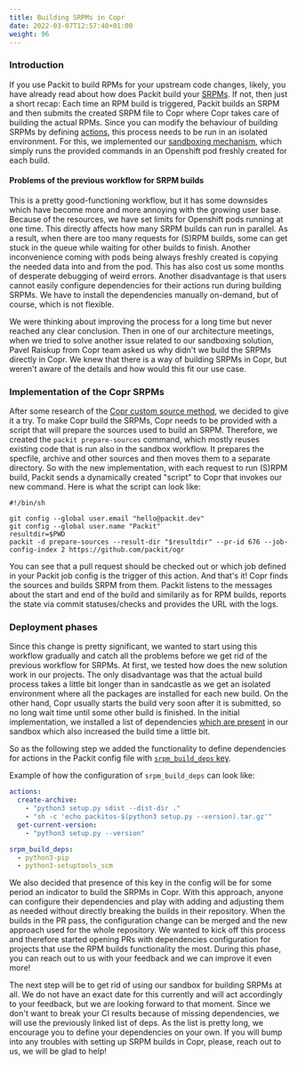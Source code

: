 ```yaml
---
title: Building SRPMs in Copr
date: 2022-03-07T12:57:40+01:00
weight: 96
---
```


### Introduction

If you use Packit to build RPMs for your upstream code changes, likely,
you have already read about how does Packit build your [SRPMs](http://ftp.rpm.org/max-rpm/s1-rpm-miscellania-srpms.html).
If not, then just a short recap:
Each time an RPM build is triggered, Packit builds an SRPM and then submits
the created SRPM file to Copr where Copr takes care of building the actual RPMs.
Since you can modify the behaviour of building SRPMs by defining [actions](/docs/actions/),
this process needs to be run in an isolated environment. For this, we implemented our
[sandboxing mechanism](https://github.com/packit/sandcastle),
which simply runs the provided commands in an Openshift pod freshly created for each build.

#### Problems of the previous workflow for SRPM builds

This is a pretty good-functioning workflow, but it has some downsides which have become more and more annoying
with the growing user base. Because of the resources, we have set limits for Openshift pods running at one time.
This directly affects how many SRPM builds can run in parallel. As a result, when there are too many requests for (S)RPM builds,
some can get stuck in the queue while waiting for other builds to finish. Another inconvenience coming with pods being
always freshly created is copying the needed data into
and from the pod. This has also cost us some months of desperate debugging of weird errors.
Another disadvantage is that users cannot easily configure dependencies for their actions run during building SRPMs.
We have to install the dependencies manually on-demand, but of course, which is not flexible.

We were thinking about improving the process for a long time but never reached any clear conclusion.
Then in one of our architecture meetings, when we tried to solve another
issue related to our sandboxing solution, Pavel Raiskup from Copr team asked us why didn't
we build the SRPMs directly in Copr. We knew that there is a way of building SRPMs in Copr,
but weren't aware of the details and how would this fit our use case.

### Implementation of the Copr SRPMs

After some research of the [Copr custom source method](https://docs.pagure.org/copr.copr/custom_source_method.html), we
decided to give it a try. To make Copr build the SRPMs, Copr needs to be provided
with a script that will prepare the sources used to build an SRPM.
Therefore, we created the `packit prepare-sources` command, which mostly reuses existing code that is run also in the sandbox
workflow. It prepares the specfile, archive and other sources and then moves
them to a separate directory. So with the new implementation,
with each request to run (S)RPM build, Packit sends a dynamically created "script" to Copr that invokes our new command.
Here is what the script can look like:

```
#!/bin/sh

git config --global user.email "hello@packit.dev"
git config --global user.name "Packit"
resultdir=$PWD
packit -d prepare-sources --result-dir "$resultdir" --pr-id 676 --job-config-index 2 https://github.com/packit/ogr

```

You can see that a pull request should be checked out or which job defined
in your Packit job config is the trigger of this action. And that's it! Copr finds the sources and builds SRPM from them.
Packit listens to the messages about the start and end of the build and similarily as for RPM builds, reports the
state via commit statuses/checks and provides the URL with the logs.

### Deployment phases

Since this change is pretty significant, we wanted to start using this workflow gradually and catch all the problems
before we get rid of the previous workflow for SRPMs.
At first, we tested how does the new solution work in our projects. The only disadvantage
was that the actual build process
takes a little bit longer than in sandcastle as we get an isolated environment where all the packages are installed for each new build.
On the other hand, Copr usually starts the build very soon after it is submitted, so no long wait time until some other build is finished.
In the initial implementation, we installed a list of dependencies
[which are present](https://github.com/packit/sandcastle/blob/ece539650770fea057877f0c97074acf506fada4/files/install-rpm-packages.yaml#L5) in our
sandbox which also increased the build time a little bit.

So as the following step we added the functionality to define dependencies for actions in the
Packit config file with [`srpm_build_deps` key](/docs/configuration/#srpm_build_deps).

Example of how the configuration of `srpm_build_deps` can look like:

```yaml
actions:
  create-archive:
    - "python3 setup.py sdist --dist-dir ."
    - "sh -c 'echo packitos-$(python3 setup.py --version).tar.gz'"
  get-current-version:
    - "python3 setup.py --version"

srpm_build_deps:
  - python3-pip
  - python3-setuptools_scm
```

We also decided that presence of this key in the config will be for some period an indicator to build the SRPMs in Copr. With this approach, anyone can configure
their dependencies and play with adding and adjusting them as needed without directly breaking
the builds in their repository. When the builds in the PR pass, the configuration change can be merged and the new approach
used for the whole repository. We wanted
to kick off this process and therefore started opening PRs with dependencies configuration for projects that use
the RPM builds functionality the most. During this phase, you can reach out to us with your feedback and we can
improve it even more!

The next step will be to get rid of using our sandbox for building SRPMs at all. We do not have an exact date
for this currently and will act accordingly to your feedback, but we are looking forward to that moment.
Since we don't want to break your CI results because of missing dependencies, we will use the previously linked list of deps.
As the list is pretty long, we encourage you to define your dependencies on your own. If you will
bump into any troubles with setting up SRPM builds in Copr, please, reach out to us, we will be glad to help!
